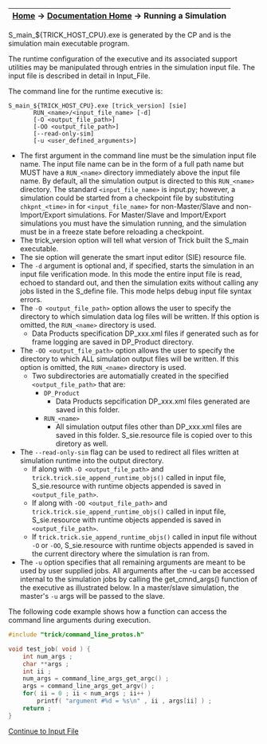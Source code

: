 | [Home](/trick) → [Documentation Home](../Documentation-Home) → Running a Simulation |
|------------------------------------------------------------------|

S_main_${TRICK_HOST_CPU}.exe is generated by the CP and is the simulation main executable program.

The runtime configuration of the executive and its associated support utilities may be manipulated through entries in the simulation input file. The input file is described in detail in Input_File.

The command line for the runtime executive is:

```
S_main_${TRICK_HOST_CPU}.exe [trick_version] [sie]
       RUN_<name>/<input_file_name> [-d]
       [-O <output_file_path>]
       [-OO <output_file_path>]
       [--read-only-sim]
       [-u <user_defined_arguments>]
```

- The first argument in the command line must be the simulation input file name. The input file name can be in the form of a full path name but MUST have a `RUN_<name>` directory immediately above the input file name. By default, all the simulation output is directed to this `RUN_<name>` directory. The standard `<input_file_name>` is input.py; however, a simulation could be started from a checkpoint file by substituting `chkpnt_<time>` in for `<input_file_name>` for non-Master/Slave and non-Import/Export simulations. For Master/Slave and Import/Export simulations you must have the simulation running, and the simulation must be in a freeze state before reloading a checkpoint.
- The trick_version option will tell what version of Trick built the S_main executable.
- The sie option will generate the smart input editor (SIE) resource file.
- The `-d` argument is optional and, if specified, starts the simulation in an input file verification mode. In this mode the entire input file is read, echoed to standard out, and then the simulation exits without calling any jobs listed in the S_define file. This mode helps debug input file syntax errors.
- The `-O <output_file_path>` option allows the user to specify the directory to which simulation data log files will be written. If this option is omitted, the `RUN_<name>` directory is used. 
  - Data Products specification DP_xxx.xml files if generated such as for frame logging are saved in DP_Product directory.
- The `-OO <output_file_path>` option allows the user to specify the directory to which ALL simulation output files will be written. If this option is omitted, the `RUN_<name>` directory is used.
  - Two subdirectories are automatially created in the specified `<output_file_path>` that are:
    - `DP_Product`
      - Data Products sepcification DP_xxx.xml files generated are saved in this folder.
    - `RUN_<name>`
      - All simulation output files other than DP_xxx.xml files are saved in this folder. S_sie.resource file is copied over to this diretory as well.
- The `--read-only-sim` flag can be used to redirect all files written at simulation runtime into the output directory.
  - If along with `-O <output_file_path>` and `trick.trick.sie_append_runtime_objs()` called in input file, S_sie.resource with runtime objects appended is saved in `<output_file_path>`.
  - If along with `-OO <output_file_path>` and `trick.trick.sie_append_runtime_objs()` called in input file, S_sie.resource with runtime objects appended is saved in `<output_file_path>`.
  - If `trick.trick.sie_append_runtime_objs()` called in input file without `-O` or `-OO`, S_sie.resource with runtime objects appended is saved in the current directory where the simulation is ran from.
- The `-u` option specifies that all remaining arguments are meant to be used by user supplied jobs. All arguments after the -u can be accessed internal to the simulation jobs by calling the get_cmnd_args() function of the executive as illustrated below. In a master/slave simulation, the master's `-u` args will be passed to the slave.

The following code example shows how a function can access the command line arguments during execution.

```c++
#include "trick/command_line_protos.h"

void test_job( void ) {
    int num_args ;
    char **args ;
    int ii ;
    num_args = command_line_args_get_argc() ;
    args = command_line_args_get_argv() ;
    for( ii = 0 ; ii < num_args ; ii++ )
        printf( "argument #%d = %s\n" , ii , args[ii] ) ;
    return ;
}
```

[Continue to Input File](Input-File)
